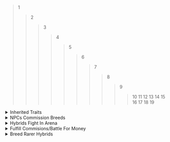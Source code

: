 >1
>>2
>>>3
>>>>4
>>>>>5
>>>>>>6
>>>>>>>7
>>>>>>>>8
>>>>>>>>>9
>>>>>>>>>>10
>>>>>>>>>11
>>>>>>>>12
>>>>>>>13
>>>>>>14
>>>>>15
>>>>16
>>>17
>>18
>19

<details>
    <summary>
        Inherited Traits
    </summary>

> 1 Trait/Slot
>> Traits Conflict
>>> Cointoss
>>>> Rarer Traits Less Likely
>>
>> Slots
>>> Skin\
>>> Tail\
>>> Head\
>>> Legs\
>>> Feet\
>>> Eye
>>>> Amount\
>>>> Type
>>>
>>> Weapon\
>>> Element
>>>> Earth\
>>>> Fire\
>>>> Water\
>>>> Air\
>>>> Lightning\
>>>> Light\
>>>> Dark\
>>>> Toxic
>>>
>>> Emitter
>>>> Breath\
>>>> Tail\
>>>> Teeth\
>>>> Claws
>
> Traits Define Stats
</details>
<details>
    <summary>
        NPCs Commission Breeds
    </summary>

> Better Hybrids
>> More Money
</details>
<details>
    <summary>
        Hybrids Fight In Arena
    </summary>

> Win Fights To Go Up In Rank
>> Ranks
>>> Roman Numerals
>>
>> Higher Rank
>>> More Rewards
>>>> Money\
>>>> Eggs\
>>>> Boosts\
>>>> Discounts\
>>>> Etc.
</details>
<details>
    <summary>
        Fulfill Commisions/Battle For Money
    </summary>

> Buy Eggs With Money
>> Hatch Eggs Into New Animals To Breed
</details>
<details>
    <summary>
        Breed Rarer Hybrids
    </summary>

> Higher Player Tier
>> Tiers
>>> I\
>>> II\
>>> III\
>>> IV\
>>> V\
>>> VI
>>
>> Rarer Eggs In Shop
>>> Rarities
>>>> Common\
>>>> Uncommon\
>>>> Rare\
>>>> Legendary\
>>>> Mythical\
>>>> Deific
</details>